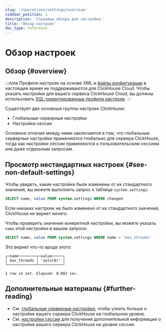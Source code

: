 ```yaml
---
slug: '/operations/settings/overview'
sidebar_position: 1
description: 'Страница обзора для настройки.'
title: 'Обзор настроек'
doc_type: reference
---
```

# Обзор настроек

## Обзор {#overview}

:::note
Профили настроек на основе XML и [файлы конфигурации](/operations/configuration-files) в настоящее время не 
поддерживаются для ClickHouse Cloud. Чтобы указать настройки для вашего сервиса ClickHouse Cloud, 
вы должны использовать [SQL-ориентированные профили настроек](/operations/access-rights#settings-profiles-management).
:::

Существует две основные группы настроек ClickHouse:

- Глобальные серверные настройки
- Настройки сессии

Основное отличие между ними заключается в том, что глобальные серверные настройки применяются глобально 
для сервера ClickHouse, тогда как настройки сессии применяются к пользовательским сессиям или даже
отдельным запросам.

## Просмотр нестандартных настроек {#see-non-default-settings}

Чтобы увидеть, какие настройки были изменены от их стандартного значения, вы можете выполнить запрос к таблице
`system.settings`:

```sql
SELECT name, value FROM system.settings WHERE changed
```

Если никаких настроек не было изменено от их стандартного значения, ClickHouse не вернет ничего.

Чтобы проверить значение конкретной настройки, вы можете указать `name` этой настройки в вашем запросе:

```sql
SELECT name, value FROM system.settings WHERE name = 'max_threads'
```

Это вернет что-то вроде этого:

```response
┌─name────────┬─value─────┐
│ max_threads │ 'auto(8)' │
└─────────────┴───────────┘

1 row in set. Elapsed: 0.002 sec.
```

## Дополнительные материалы {#further-reading}

- См. [глобальные серверные настройки](/operations/server-configuration-parameters/settings.md), чтобы узнать больше о настройке вашего 
  сервера ClickHouse на глобальном уровне.
- См. [настройки сессии](/operations/settings/settings-query-level.md) для получения дополнительной информации о настройке вашего сервера ClickHouse 
  на уровне сессии.